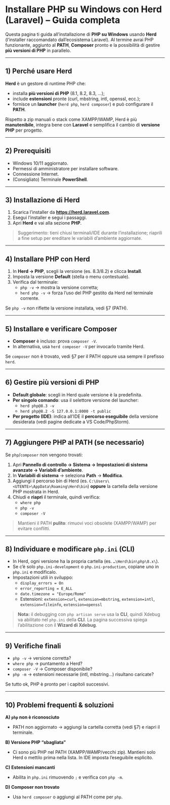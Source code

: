 # Installare PHP su Windows con Herd (Laravel) – Guida completa

Questa pagina ti guida all’installazione di **PHP su Windows** usando **Herd** (l’installer raccomandato dall’ecosistema Laravel). Al termine avrai PHP funzionante, aggiunto al **PATH**, **Composer** pronto e la possibilità di gestire **più versioni di PHP** in parallelo.

---

## 1) Perché usare Herd

**Herd** è un gestore di runtime PHP che:
- installa **più versioni di PHP** (8.1, 8.2, 8.3, …);
- include **estensioni** pronte (curl, mbstring, intl, openssl, ecc.);
- fornisce un **launcher** (`herd php`, `herd composer`) e può configurare il **PATH**.

Rispetto a zip manuali o stack come XAMPP/WAMP, Herd è più **manutenibile**, integra bene con **Laravel** e semplifica il cambio di **versione PHP** per progetto.

---

## 2) Prerequisiti

- Windows 10/11 aggiornato.
- Permessi di amministratore per installare software.
- Connessione Internet.
- (Consigliato) Terminale **PowerShell**.

---

## 3) Installazione di Herd

1. Scarica l’installer da **https://herd.laravel.com**.
2. Esegui l’installer e segui i passaggi.
3. Apri **Herd** e vai alla sezione **PHP**.

> Suggerimento: tieni chiusi terminali/IDE durante l’installazione; riaprili a fine setup per ereditare le variabili d’ambiente aggiornate.

---

## 4) Installare PHP con Herd

1. In **Herd → PHP**, scegli la versione (es. 8.3/8.2) e clicca **Install**.
2. Imposta la versione **Default** (stella o menu contestuale).
3. Verifica dal terminale:
    - `php -v` → mostra la versione corretta;
    - `herd php -v` → forza l’uso del PHP gestito da Herd nel terminale corrente.

Se `php -v` non riflette la versione installata, vedi §7 (PATH).

---

## 5) Installare e verificare Composer

- **Composer** è incluso: prova `composer -V`.
- In alternativa, usa `herd composer -V` per invocarlo tramite Herd.

Se `composer` non è trovato, vedi §7 per il PATH oppure usa sempre il prefisso `herd`.

---

## 6) Gestire più versioni di PHP

- **Default globale**: scegli in Herd quale versione è la predefinita.
- **Per singolo comando**: usa il selettore versione del launcher:
    - `herd php@8.3 -v`
    - `herd php@8.2 -S 127.0.0.1:8000 -t public`
- **Per progetto (IDE)**: indica all’IDE il **percorso eseguibile** della versione desiderata (vedi pagine dedicate a VS Code/PhpStorm).

---

## 7) Aggiungere PHP al PATH (se necessario)

Se `php`/`composer` non vengono trovati:

1. Apri **Pannello di controllo → Sistema → Impostazioni di sistema avanzate → Variabili d’ambiente**.
2. In **Variabili di sistema** → seleziona **Path** → **Modifica**.
3. Aggiungi il percorso bin di Herd (es. `C:\Users\<UTENTE>\AppData\Roaming\Herd\bin`) **oppure** la cartella della versione PHP mostrata in Herd.
4. Chiudi e **riapri** il terminale, quindi verifica:
    - `where php`
    - `php -v`
    - `composer -V`

> Mantieni il PATH **pulito**: rimuovi voci obsolete (XAMPP/WAMP) per evitare conflitti.

---

## 8) Individuare e modificare `php.ini` (CLI)

- In Herd, ogni versione ha la propria cartella (es. `…\Herd\bin\php\8.x\`).
- Se c’è solo `php.ini-development` o `php.ini-production`, copiane uno in `php.ini` e modificalo.
- Impostazioni utili in sviluppo:
    - `display_errors = On`
    - `error_reporting = E_ALL`
    - `date.timezone = "Europe/Rome"`
    - Estensioni: `extension=curl`, `extension=mbstring`, `extension=intl`, `extension=fileinfo`, `extension=openssl`

> **Nota:** il debugging con `php artisan serve` usa la **CLI**, quindi Xdebug va abilitato nel `php.ini` della **CLI**. La pagina successiva spiega l’abilitazione con il **Wizard di Xdebug**.

---

## 9) Verifiche finali

- `php -v` → versione corretta?
- `where php` → puntamento a Herd?
- `composer -V` → Composer disponibile?
- `php -m` → estensioni necessarie (intl, mbstring…) risultano caricate?

Se tutto ok, PHP è pronto per i capitoli successivi.

---

## 10) Problemi frequenti & soluzioni

**A) `php` non è riconosciuto**
- PATH non aggiornato → aggiungi la cartella corretta (vedi §7) e riapri il terminale.

**B) Versione PHP “sbagliata”**
- Ci sono più PHP nel PATH (XAMPP/WAMP/vecchi zip). Mantieni solo Herd o mettilo prima nella lista. In IDE imposta l’eseguibile esplicito.

**C) Estensioni mancanti**
- Abilita in `php.ini` rimuovendo `;` e verifica con `php -m`.

**D) Composer non trovato**
- Usa `herd composer` o aggiungi al PATH come per `php`.

